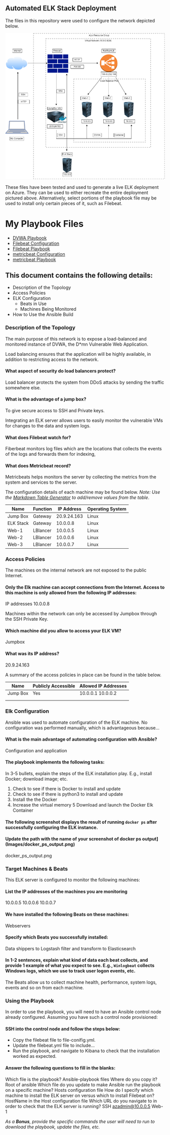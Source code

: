 ## Automated ELK Stack Deployment

The files in this repository were used to configure the network depicted below.

![Diagram](https://github.com/Sydnee77/Project-1---ELK-Stack/blob/main/Diagrams/Homework%2313_Project%231.drawio.png)

These files have been tested and used to generate a live ELK deployment on Azure. They can be used to either recreate the entire deployment pictured above. Alternatively, select portions of the playbook file may be used to install only certain pieces of it, such as Filebeat.

# My Playbook Files

- [DVWA Playbook](https://github.com/Sydnee77/Project-1---ELK-Stack/blob/main/Ansible/DVWA.yml)
- [Filebeat Configuration](https://github.com/Sydnee77/Project-1---ELK-Stack/blob/main/Ansible/filebeat-configuration.yml)
- [Filebeat Playbook](https://github.com/Sydnee77/Project-1---ELK-Stack/blob/main/Ansible/filbeat-playbook.yml)
- [metricbeat Configuration](https://github.com/Sydnee77/Project-1---ELK-Stack/blob/main/Ansible/metricbeat-configuration.yml)
- [metricbeat Playbook](https://github.com/Sydnee77/Project-1---ELK-Stack/blob/main/Ansible/metricbeat-playbook.yml)

## This document contains the following details:

- Description of the Topology
- Access Policies
- ELK Configuration
  - Beats in Use
  - Machines Being Monitored
- How to Use the Ansible Build

### Description of the Topology

The main purpose of this network is to expose a load-balanced and monitored instance of DVWA, the D*mn Vulnerable Web Application.

Load balancing ensures that the application will be highly available, in addition to restricting access to the network.

#### What aspect of security do load balancers protect? 
Load balancer protects the system from DDoS attacks by sending the traffic somewhere else.
#### What is the advantage of a jump box? 
To give secure access to SSH and Private keys.


Integrating an ELK server allows users to easily monitor the vulnerable VMs for changes to the data and system logs.
#### What does Filebeat watch for? 
Fiberbeat monitors log files which are the locations that collects the events of the logs and forwards them for indexing,
#### What does Metricbeat record?
Metricbeats helps monitors the server by collecting the metrics from the system and services to the server.

The configuration details of each machine may be found below.
_Note: Use the [Markdown Table Generator](http://www.tablesgenerator.com/markdown_tables) to add/remove values from the table_.

| Name     | Function | IP Address | Operating System |
|----------|----------|------------|------------------|
| Jump Box | Gateway  |20.9.24.163 | Linux            |
| ELK Stack| Gateway  | 10.0.0.8   | Linux            |
| Web-1    | LBlancer | 10.0.0.5   | Linux            |
| Web-2    | LBlancer | 10.0.0.6   | Linux            |
| Web-3    | LBlancer | 10.0.0.7   | Linux            |

### Access Policies

The machines on the internal network are not exposed to the public Internet. 

#### Only the Elk machine can accept connections from the Internet. Access to this machine is only allowed from the following IP addresses:
IP addresses 10.0.0.8

Machines within the network can only be accessed by Jumpbox through the SSH Private Key.
#### Which machine did you allow to access your ELK VM? 
Jumpbox

#### What was its IP address? 
20.9.24.163

A summary of the access policies in place can be found in the table below.

| Name     | Publicly Accessible | Allowed IP Addresses |
|----------|---------------------|----------------------|
| Jump Box | Yes                 | 10.0.0.1 10.0.0.2    |
|          |                     |                      |
|          |                     |                      |

### Elk Configuration

Ansible was used to automate configuration of the ELK machine. No configuration was performed manually, which is advantageous because...
#### What is the main advantage of automating configuration with Ansible? 
Configuration and application 

#### The playbook implements the following tasks:
In 3-5 bullets, explain the steps of the ELK installation play. E.g., install Docker; download image; etc.
1. Check to see if there is Docker to install and update
2. Check to see if there is python3 to install and update
3. Install the the Docker
4. Increase the virtual memory
5 Download and launch the Docker Elk Container

#### The following screenshot displays the result of running `docker ps` after successfully configuring the ELK instance.

#### Update the path with the name of your screenshot of docker ps output](Images/docker_ps_output.png)
docker_ps_output.png

### Target Machines & Beats
This ELK server is configured to monitor the following machines:
#### List the IP addresses of the machines you are monitoring
10.0.0.5
10.0.0.6
10.0.0.7

#### We have installed the following Beats on these machines: 
Webservers

#### Specify which Beats you successfully installed: 
Data shippers to Logstash filter and transform to Elasticsearch

#### In 1-2 sentences, explain what kind of data each beat collects, and provide 1 example of what you expect to see. E.g., `Winlogbeat` collects Windows logs, which we use to track user logon events, etc.
The Beats allow us to collect machine health, performance, system logs, events and so on from each machine.

### Using the Playbook
In order to use the playbook, you will need to have an Ansible control node already configured. Assuming you have such a control node provisioned: 

#### SSH into the control node and follow the steps below:
- Copy the filebeat file to file-conifig.yml.
- Update the filebeat.yml file to include...
- Run the playbook, and navigate to Kibana to check that the installation worked as expected.

#### Answer the following questions to fill in the blanks:
Which file is the playbook? Ansible-playbook files 
Where do you copy it? Root of ansible
Which file do you update to make Ansible run the playbook on a specific machine? Hosts configuration file
How do I specify which machine to install the ELK server on versus which to install Filebeat on? HostName in the Host configuration file
Which URL do you navigate to in order to check that the ELK server is running? SSH azadmin@10.0.0.5 Web-1

_As a **Bonus**, provide the specific commands the user will need to run to download the playbook, update the files, etc._

